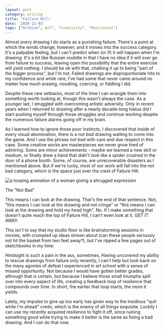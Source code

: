 ```yaml
---
layout: post
category: writing
title: 'Failure Hill'
date: '2020-11-03'
tags: ["Archive", Art", "Creativity", "Resilience"]
---
```


Almost every drawing I do starts as a punishing failure. There's a point at which the winds change, however, and it moves into the success category. It's a palpable feeling, but I can't predict when (or if) it will happen when I'm drawing. It's a bit like Russian roulette in that I have no idea if it will _ever_ go from failure to success, leaving open the possibility that the entire exercise will yield nothing. I should be ok with that, chalking it up to being "part of the bigger process", but I'm not. Failed drawings are disproportionate hits to my confidence and while rare, I've had some that never came around no matter how much erasing, noodling, coercing, or fiddling I did.

<!--more-->

Despite these rare setbacks, most of the time I can wrangle them into something worth looking at, though this wasn't always the case. As a younger lad, I struggled with overcoming artistic adversity. Only in recent years when I returned to drawing after a nearly decade-long hiatus did I start pushing myself through those struggles and continue working despite the numerous failure alarms going off in my brain.

As I learned how to ignore those poor instincts, I discovered that inside of every visual abomination, there is a _not bad_ drawing waiting to come into the game. And I use the phrase _not bad_ with care and due respect in this case. Some creative works are masterpieces we never grow tired of admiring. Some are minor achievements - maybe we learned a new skill or medium, or finally drew a hand that didn't look like a spider crushed in the door of a phone booth. Some, of course, are unrecoverable disasters as I mentioned above. But if we're lucky, most of our work will fall into the not bad category, which is the space just over the crest of Failure Hill.

<img alt="a looping animation of a woman giving a shrugged expression" class="container-bg on-white" style="display: block; margin-left: auto; margin-right: auto;" src="https://media.giphy.com/media/11wqqxRxm0uoY8/source.gif" />

<p class="caption">The "Not Bad"</p>

This means I can look at the drawing. That's the end of that sentence. Not, "this means I can look at the drawing and not cringe" or "this means I can look at the drawing and hold my head high". No. If I make something that doesn't quite reach the top of Failure Hill, I can't even _look_ at it. GET IT AWAY.

This isn't to say that my studio floor is like brainstorming sessions in movies, with crumpled up ideas strewn about (can these people seriously not hit the basket from two feet away?), but I've ripped a few pages out of sketchbooks in my time.

Hindsight is such a pain in the ass, sometimes. Having uncovered my ability to rescue drawings from failure only recently, I can't help but look back on the many agonies of defeat I experienced in art school with a sense of missed opportunity. Not because I would have gotten better grades, although that _is_ certain, but because I believe those small triumphs spill over into every aspect of life, creating a feedback loop of resilience that compounds over time. In short, the earlier that loop starts, the more it yields.

Lately, my impulse to give up too early has given way to the insidious "quit while I'm ahead" credo, which is the enemy of all things exquisite. Luckily I can use my recently acquired resilience to fight it off, since ruining something good while trying to make it better is the same as fixing a bad drawing. And I can do that now.
